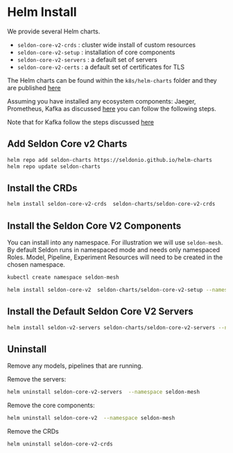 # Helm Install

We provide several Helm charts.

 * `seldon-core-v2-crds` : cluster wide install of custom resources
 * `seldon-core-v2-setup` : installation of core components
 * `seldon-core-v2-servers` : a default set of servers
 * `seldon-core-v2-certs` : a default set of certificates for TLS

The Helm charts can be found within the `k8s/helm-charts` folder and they are published [here](https://github.com/SeldonIO/helm-charts)

Assuming you have installed any ecosystem components: Jaeger, Prometheus, Kafka as discussed [here](./index.md) you can follow the
following steps.

Note that for Kafka follow the steps discussed [here](kafka.md) 

## Add Seldon Core v2 Charts

```bash
helm repo add seldon-charts https://seldonio.github.io/helm-charts
helm repo update seldon-charts
```

## Install the CRDs

```bash
helm install seldon-core-v2-crds  seldon-charts/seldon-core-v2-crds
```

## Install the Seldon Core V2 Components

You can install into any namespace. For illustration we will use `seldon-mesh`. By default Seldon runs in namespaced mode and needs only namespaced Roles. Model, Pipeline, Experiment Resources will need to be created in the chosen namespace.

```bash
kubectl create namespace seldon-mesh
```

```bash
helm install seldon-core-v2  seldon-charts/seldon-core-v2-setup --namespace seldon-mesh
```

## Install the Default Seldon Core V2 Servers

```bash
helm install seldon-v2-servers seldon-charts/seldon-core-v2-servers --namespace seldon-mesh
```

## Uninstall

Remove any models, pipelines that are running. 

Remove the servers:

```bash
helm uninstall seldon-core-v2-servers  --namespace seldon-mesh
```
Remove the core components:

```bash
helm uninstall seldon-core-v2  --namespace seldon-mesh
```

Remove the CRDs

```bash
helm uninstall seldon-core-v2-crds
```